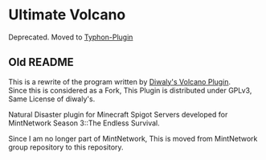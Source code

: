 # Ultimate Volcano
Deprecated. Moved to [Typhon-Plugin](https://github.com/Alex4386/Typhon-Plugin)

## Old README
This is a rewrite of the program written by [Diwaly's Volcano Plugin](https://bitbucket.org/diwaly/volcano/src/default/).  
Since this is considered as a Fork, This Plugin is distributed under GPLv3, Same License of diwaly's.  
  
Natural Disaster plugin for Minecraft Spigot Servers developed for MintNetwork Season 3::The Endless Survival.  
  
Since I am no longer part of MintNetwork, This is moved from MintNetwork group repository to this repository.
